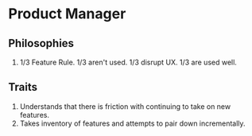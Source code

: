 # Product Manager

## Philosophies
1. 1/3 Feature Rule. 1/3 aren't used. 1/3 disrupt UX. 1/3 are used well.

## Traits
1. Understands that there is friction with continuing to take on new features.
1. Takes inventory of features and attempts to pair down incrementally.
